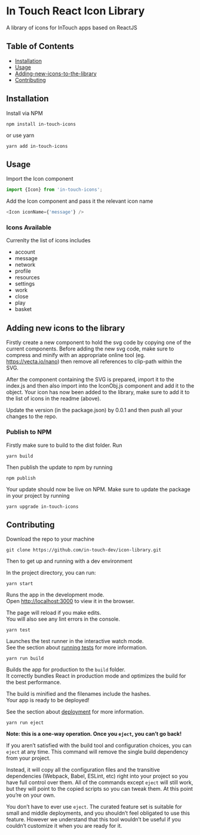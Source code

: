 # In Touch React Icon Library
A library of icons for InTouch apps based on ReactJS

## Table of Contents

- [Installation](#installation)
- [Usage](#usage)
- [Adding-new-icons-to-the-library](#Adding-new-icons-to-the-library)
- [Contributing](#contributing)

## Installation
Install via NPM 
```shell
npm install in-touch-icons
```
or use yarn
```shell
yarn add in-touch-icons
```

## Usage

Import the Icon component

```Javascript
import {Icon} from 'in-touch-icons';
```
Add the Icon component and pass it the relevant icon name

```Javascript
<Icon iconName={'message'} />
```

### Icons Available

Currenlty the list of icons includes
- account
- message
- network
- profile
- resources
- settings
- work
- close
- play
- basket


## Adding new icons to the library
Firstly create a new component to hold the svg code by copying one of the current components. Before adding the new svg code, make sure to compress and minify with an appropriate online tool (eg. https://vecta.io/nano) then remove all references to clip-path within the SVG.

After the component containing the SVG is prepared, import it to the index.js and then also import into the IconObj.js component and add it to the object. Your icon has now been added to the library, make sure to add it to the list of icons in the readme (above).

Update the version (in the package.json) by 0.0.1 and then push all your changes to the repo.

### Publish to NPM 

Firstly make sure to build to the dist folder. Run

```shell
yarn build
```

Then publish the update to npm by running
```shell
npm publish
```
Your update should now be live on NPM. Make sure to update the package in your project by running
```shell
yarn upgrade in-touch-icons
```

## Contributing

Download the repo to your machine
```shell
git clone https://github.com/in-touch-dev/icon-library.git
```

Then to get up and running with a dev environment

In the project directory, you can run:
```shell
yarn start
```

Runs the app in the development mode.<br>
Open [http://localhost:3000](http://localhost:3000) to view it in the browser.

The page will reload if you make edits.<br>
You will also see any lint errors in the console.
```shell
yarn test
```
Launches the test runner in the interactive watch mode.<br>
See the section about [running tests](https://facebook.github.io/create-react-app/docs/running-tests) for more information.
```shell
yarn run build
```
Builds the app for production to the `build` folder.<br>
It correctly bundles React in production mode and optimizes the build for the best performance.

The build is minified and the filenames include the hashes.<br>
Your app is ready to be deployed!

See the section about [deployment](https://facebook.github.io/create-react-app/docs/deployment) for more information.
```shell
yarn run eject
```
**Note: this is a one-way operation. Once you `eject`, you can’t go back!**

If you aren’t satisfied with the build tool and configuration choices, you can `eject` at any time. This command will remove the single build dependency from your project.

Instead, it will copy all the configuration files and the transitive dependencies (Webpack, Babel, ESLint, etc) right into your project so you have full control over them. All of the commands except `eject` will still work, but they will point to the copied scripts so you can tweak them. At this point you’re on your own.

You don’t have to ever use `eject`. The curated feature set is suitable for small and middle deployments, and you shouldn’t feel obligated to use this feature. However we understand that this tool wouldn’t be useful if you couldn’t customize it when you are ready for it.
